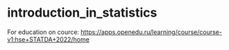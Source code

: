 # introduction_in_statistics
For education on cource: https://apps.openedu.ru/learning/course/course-v1:hse+STATDA+2022/home
